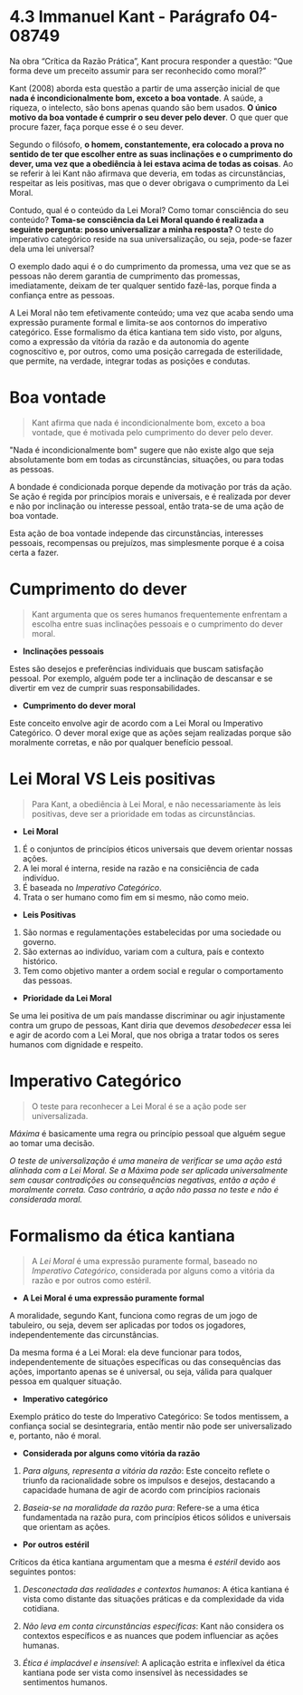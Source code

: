 # 4.3 Immanuel Kant - Parágrafo 04-08749

Na obra “Crítica da Razão Prática”, Kant procura responder a questão: “Que forma deve um preceito assumir para ser reconhecido como moral?”

Kant (2008) aborda esta questão a partir de uma asserção inicial de que **nada é incondicionalmente bom, exceto a boa vontade**. A saúde, a riqueza, o intelecto, são bons apenas quando são bem usados. **O único motivo da boa vontade é cumprir o seu dever pelo dever**. O que quer que procure fazer, faça porque esse é o seu dever.

Segundo o filósofo, **o homem, constantemente, era colocado a prova no sentido de ter que escolher entre as suas inclinações e o cumprimento do dever, uma vez que a obediência à lei estava acima de todas as coisas**. Ao se referir à lei Kant não afirmava que deveria, em todas as circunstâncias, respeitar as leis positivas, mas que o dever obrigava o cumprimento da Lei Moral.

Contudo, qual é o conteúdo da Lei Moral? Como tomar consciência do seu conteúdo? **Toma-se consciência da Lei Moral quando é realizada a seguinte pergunta: posso universalizar a minha resposta?** O teste do imperativo categórico reside na sua universalização, ou seja, pode-se fazer dela uma lei universal?

O exemplo dado aqui é o do cumprimento da promessa, uma vez que se as pessoas não derem garantia de cumprimento das promessas, imediatamente, deixam de ter qualquer sentido fazê-las, porque finda a confiança entre as pessoas.

A Lei Moral não tem efetivamente conteúdo; uma vez que acaba sendo uma expressão puramente formal e limita-se aos contornos do imperativo categórico. Esse formalismo da ética kantiana tem sido visto, por alguns, como a expressão da vitória da razão e da autonomia do agente cognoscitivo e, por outros, como uma posição carregada de esterilidade, que permite, na verdade, integrar todas as posições e condutas.

# Boa vontade

> Kant afirma que nada é incondicionalmente bom, exceto a boa vontade, que é motivada pelo cumprimento do dever pelo dever.

"Nada é incondicionalmente bom" sugere que não existe algo que seja absolutamente bom em todas as circunstâncias, situações, ou para todas as pessoas.

A bondade é condicionada porque depende da motivação por trás da ação. Se ação é regida por princípios morais e universais, e é realizada por dever e não por inclinação ou interesse pessoal, então trata-se de uma ação de boa vontade.  

Esta ação de boa vontade independe das circunstâncias, interesses pessoais, recompensas ou prejuízos, mas simplesmente porque é a coisa certa a fazer.

# Cumprimento do dever

> Kant argumenta que os seres humanos frequentemente enfrentam a escolha entre suas inclinações pessoais e o cumprimento do dever moral. 

- **Inclinações pessoais**

Estes são desejos e preferências individuais que buscam satisfação pessoal. Por exemplo, alguém pode ter a inclinação de descansar e se divertir em vez de cumprir suas responsabilidades.

- **Cumprimento do dever moral**

Este conceito envolve agir de acordo com a Lei Moral ou Imperativo Categórico. O dever moral exige que as ações sejam realizadas porque são moralmente corretas, e não por qualquer benefício pessoal.

# Lei Moral VS Leis positivas

> Para Kant, a obediência à Lei Moral, e não necessariamente às leis positivas, deve ser a prioridade em todas as circunstâncias.

- **Lei Moral**
  
1. É o conjuntos de princípios éticos universais que devem orientar nossas ações.
2. A lei moral é interna, reside na razão e na consiciência de cada indivíduo.
3. É baseada no *Imperativo Categórico*.
4. Trata o ser humano como fim em si mesmo, não como meio.

- **Leis Positivas**

 1. São normas e regulamentações estabelecidas por uma sociedade ou governo.
 2. São externas ao indivíduo, variam com a cultura, país e contexto histórico.
 3. Tem como objetivo manter a ordem social e regular o comportamento das pessoas.

- **Prioridade da Lei Moral**
  
Se uma lei positiva de um país mandasse discriminar ou agir injustamente contra um grupo de pessoas, Kant diria que devemos *desobedecer* essa lei e agir de acordo com a Lei Moral, que nos obriga a tratar todos os seres humanos com dignidade e respeito.

# Imperativo Categórico

> O teste para reconhecer a Lei Moral é se a ação pode ser universalizada.

*Máxima* é basicamente uma regra ou princípio pessoal que alguém segue ao tomar uma decisão.

*O teste de universalização é uma maneira de verificar se uma ação está alinhada com a Lei Moral. Se a Máxima pode ser aplicada universalmente sem causar contradições ou consequências negativas, então a ação é moralmente correta. Caso contrário, a ação não passa no teste e não é considerada moral.*

# Formalismo da ética kantiana

> A *Lei Moral* é uma expressão puramente formal, baseado no *Imperativo Categórico*, considerada por alguns como a vitória da razão e por outros como estéril.

- **A Lei Moral é uma expressão puramente formal**

A moralidade, segundo Kant, funciona como regras de um jogo de tabuleiro, ou seja, devem ser aplicadas por todos os jogadores, independentemente das circunstâncias.

Da mesma forma é a Lei Moral: ela deve funcionar para todos, independentemente de situações específicas ou das consequências das ações, importanto apenas se é universal, ou seja, válida para qualquer pessoa em qualquer situação.

- **Imperativo categórico**

Exemplo prático do teste do Imperativo Categórico: Se todos mentissem, a confiança social se desintegraria, então mentir não pode ser universalizado e, portanto, não é moral.

- **Considerada por alguns como vitória da razão**

1. *Para alguns, representa a vitória da razão*: Este conceito reflete o triunfo da racionalidade sobre os impulsos e desejos, destacando a capacidade humana de agir de acordo com princípios racionais
   
2. *Baseia-se na moralidade da razão pura*: Refere-se a uma ética fundamentada na razão pura, com princípios éticos sólidos e universais que orientam as ações.

- **Por outros estéril**

Críticos da ética kantiana argumentam que a mesma é *estéril* devido aos seguintes pontos:

1. *Desconectada das realidades e contextos humanos*: A ética kantiana é vista como distante das situações práticas e da complexidade da vida cotidiana.
   
2. *Não leva em conta circunstâncias específicas*: Kant não considera os contextos específicos e as nuances que podem influenciar as ações humanas.
   
3. *Ética é implacável e insensível*: A aplicação estrita e inflexível da ética kantiana pode ser vista como insensível às necessidades se sentimentos humanos.